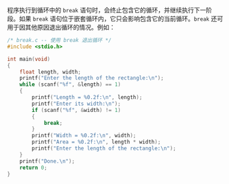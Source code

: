 程序执行到循环中的 `break` 语句时，会终止包含它的循环，并继续执行下一阶段。如果 `break` 语句位于嵌套循环内，它只会影响包含它的当前循环。`break` 还可用于因其他原因退出循环的情况。例如：

```c
/* break.c -- 使用 break 退出循环 */
#include <stdio.h>

int main(void)
{
    float length, width;
    printf("Enter the length of the rectangle:\n");
    while (scanf("%f", &length) == 1)
    {
        printf("Length = %0.2f:\n", length);
        printf("Enter its width:\n");
        if (scanf("%f", &width) != 1) 
        {
            break;
        }
        printf("Width = %0.2f:\n", width);
        printf("Area = %0.2f:\n", length * width);
        printf("Enter the length of the rectangle:\n");
    }
    printf("Done.\n");
    return 0;
}
```

